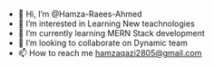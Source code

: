 - 👋 Hi, I’m @Hamza-Raees-Ahmed
- 👀 I’m interested in Learning New teachnologies
- 🌱 I’m currently learning MERN Stack development
- 💞️ I’m looking to collaborate on Dynamic team
- 📫 How to reach me  hamzaqazi2805@gmail.com


<!---
Hamza-Raees-Ahmed/Hamza-Raees-Ahmed is a ✨ special ✨ repository because its `README.md` (this file) appears on your GitHub profile.
You can click the Preview link to take a look at your changes.
--->
